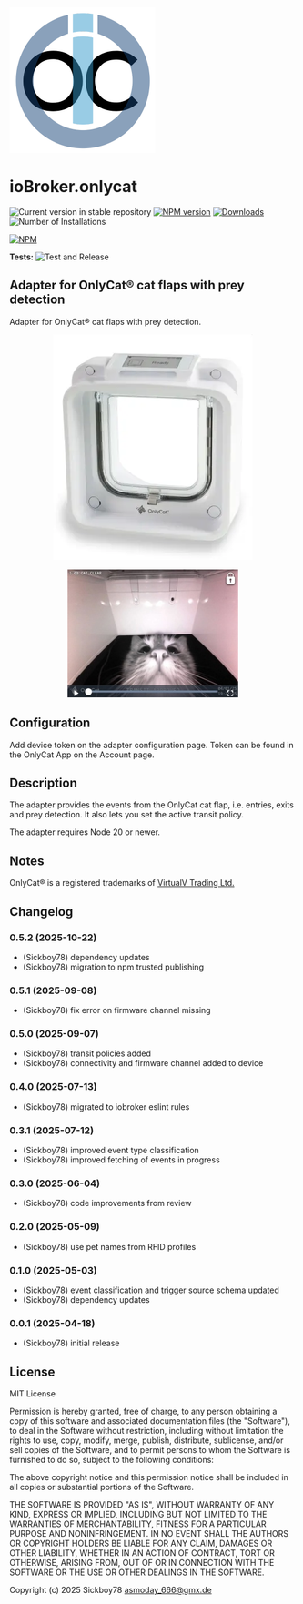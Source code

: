 ![Logo](admin/onlycat.png)

# ioBroker.onlycat

![Current version in stable repository](https://iobroker.live/badges/onlycat-stable.svg)
[![NPM version](https://img.shields.io/npm/v/iobroker.onlycat.svg)](https://www.npmjs.com/package/iobroker.onlycat)
[![Downloads](https://img.shields.io/npm/dm/iobroker.onlycat.svg)](https://www.npmjs.com/package/iobroker.onlycat)
![Number of Installations](https://iobroker.live/badges/onlycat-installed.svg)


[![NPM](https://nodei.co/npm/iobroker.onlycat.png?downloads=true)](https://nodei.co/npm/iobroker.onlycat/)

**Tests:** ![Test and Release](https://github.com/Author/ioBroker.onlycat/workflows/Test%20and%20Release/badge.svg)

## Adapter for OnlyCat® cat flaps with prey detection

Adapter for OnlyCat® cat flaps with prey detection.

<p align="center">
  <img src="/admin/onlycat-flap.webp" />
</p>
<p align="center">
  <img style="max-width: 300px" src="/admin/screenshot.jpg" />
</p>

## Configuration

Add device token on the adapter configuration page.
Token can be found in the OnlyCat App on the Account page.

## Description

The adapter provides the events from the OnlyCat cat flap, i.e. entries, exits and prey detection.
It also lets you set the active transit policy.

The adapter requires Node 20 or newer.

## Notes

OnlyCat® is a registered trademarks of [VirtualV Trading Ltd.](https://www.onlycat.com/)

## Changelog

### 0.5.2 (2025-10-22)

* (Sickboy78) dependency updates
* (Sickboy78) migration to npm trusted publishing

### 0.5.1 (2025-09-08)

* (Sickboy78) fix error on firmware channel missing

### 0.5.0 (2025-09-07)

* (Sickboy78) transit policies added
* (Sickboy78) connectivity and firmware channel added to device

### 0.4.0 (2025-07-13)

* (Sickboy78) migrated to iobroker eslint rules

### 0.3.1 (2025-07-12)

* (Sickboy78) improved event type classification
* (Sickboy78) improved fetching of events in progress

### 0.3.0 (2025-06-04)

* (Sickboy78) code improvements from review

### 0.2.0 (2025-05-09)

* (Sickboy78) use pet names from RFID profiles

### 0.1.0 (2025-05-03)

* (Sickboy78) event classification and trigger source schema updated
* (Sickboy78) dependency updates

### 0.0.1 (2025-04-18)

* (Sickboy78) initial release

## License

MIT License

Permission is hereby granted, free of charge, to any person obtaining a copy
of this software and associated documentation files (the "Software"), to deal
in the Software without restriction, including without limitation the rights
to use, copy, modify, merge, publish, distribute, sublicense, and/or sell
copies of the Software, and to permit persons to whom the Software is
furnished to do so, subject to the following conditions:

The above copyright notice and this permission notice shall be included in all
copies or substantial portions of the Software.

THE SOFTWARE IS PROVIDED "AS IS", WITHOUT WARRANTY OF ANY KIND, EXPRESS OR
IMPLIED, INCLUDING BUT NOT LIMITED TO THE WARRANTIES OF MERCHANTABILITY,
FITNESS FOR A PARTICULAR PURPOSE AND NONINFRINGEMENT. IN NO EVENT SHALL THE
AUTHORS OR COPYRIGHT HOLDERS BE LIABLE FOR ANY CLAIM, DAMAGES OR OTHER
LIABILITY, WHETHER IN AN ACTION OF CONTRACT, TORT OR OTHERWISE, ARISING FROM,
OUT OF OR IN CONNECTION WITH THE SOFTWARE OR THE USE OR OTHER DEALINGS IN THE
SOFTWARE.

Copyright (c) 2025 Sickboy78 <asmoday_666@gmx.de>